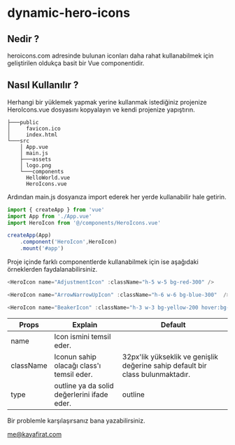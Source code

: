 # dynamic-hero-icons

## Nedir ? 

heroicons.com adresinde bulunan iconları daha rahat kullanabilmek için geliştirilen oldukça basit bir Vue componentidir.  

## Nasıl Kullanılır ? 

Herhangi bir yüklemek yapmak yerine kullanmak istediğiniz projenize HeroIcons.vue dosyasını kopyalayın ve kendi projenize yapıştırın.

```
├───public
│     favicon.ico
│     index.html
└───src
    │ App.vue
    │ main.js
    ├───assets
    │ logo.png
    └───components
      HelloWorld.vue
      HeroIcons.vue
```

Ardından main.js dosyanıza import ederek her yerde kullanabilir hale getirin. 

```js
import { createApp } from 'vue'
import App from './App.vue'
import HeroIcon from '@/components/HeroIcons.vue'

createApp(App)
    .component('HeroIcon',HeroIcon)
    .mount('#app')
```

Proje içinde farklı componentlerde kullanabilmek için ise aşağıdaki örneklerden faydalanabilirsiniz. 

```js
<HeroIcon name="AdjustmentIcon" :className="h-5 w-5 bg-red-300" />

<HeroIcon name="ArrowNarrowUpIcon" :className="h-6 w-6 bg-blue-300"  />

<HeroIcon name="BeakerIcon" :className="h-3 w-3 bg-yellow-200 hover:bg-yellow-400" type="outline"  />

```

| Props | Explain | Default | 
| -------------  |------------- | ------------- |
|  name  | Icon ismini temsil eder. |  |
|  className  | Iconun sahip olacağı class'ı temsil eder. | 32px'lik yükseklik ve genişlik değerine sahip default bir class bulunmaktadır. |
|  type  | outline ya da solid değerlerini ifade eder. | outline |



Bir problemle karşılaşırsanız bana yazabilirsiniz. 

[me@kayafirat.com](mailto:me@kayafirat.com?subject=[GitHub]%vue-dynamic-hero-icons)



